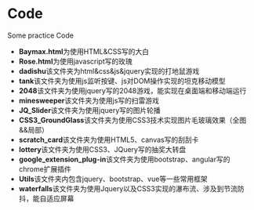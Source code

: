 # Code
Some practice Code

* **Baymax.html**为使用HTML&CSS写的大白
* **Rose.html**为使用javascript写的玫瑰
* **dadishu**该文件夹为html&css&js&jquery实现的打地鼠游戏
* **tank**该文件夹为使用js监听按键、js对DOM操作实现的坦克移动模型
* **2048**该文件夹为使用jquery写的2048游戏，能实现在桌面端和移动端运行
* **minesweeper**该文件夹为使用js写的扫雷游戏
* **JQ_Slider**该文件夹为使用jquery写的图片轮播
* **CSS3_GroundGlass**该文件夹为使用CSS3技术实现图片毛玻璃效果（全图&&局部）
* **scratch_card**该文件夹为使用HTML5、canvas写的刮刮卡
* **lottery**该文件夹为使用CSS3、JQuery写的抽奖大转盘
* **google_extension_plug-in**该文件夹为使用bootstrap、angular写的chrome扩展插件
* **Utils**该文件夹内包含jquery、bootstrap、vue等一些常用框架
* **waterfalls**该文件夹为使用Jquery以及CSS3实现的瀑布流、涉及到节流防抖，能自适应屏幕
